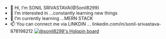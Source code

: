 - 👋 Hi, I’m SONIL SRIVASTAVA(@Sonil8299)
- 👀 I’m interested in ...constantly learning new things
- 🌱 I’m currently learning ...MERN STACK
- 📫 You can connect me via LINKDIN ...  linkedin.com/in/sonil-srivastava-878198212
[![@sonil8299's Holopin board](https://holopin.io/api/user/board?user=sonil8299)](https://holopin.io/@sonil8299)


<!---
Sonil8299/Sonil8299 is a ✨ special ✨ repository because its `README.md` (this file) appears on your GitHub profile.
You can click the Preview link to take a look at your changes.
--->
